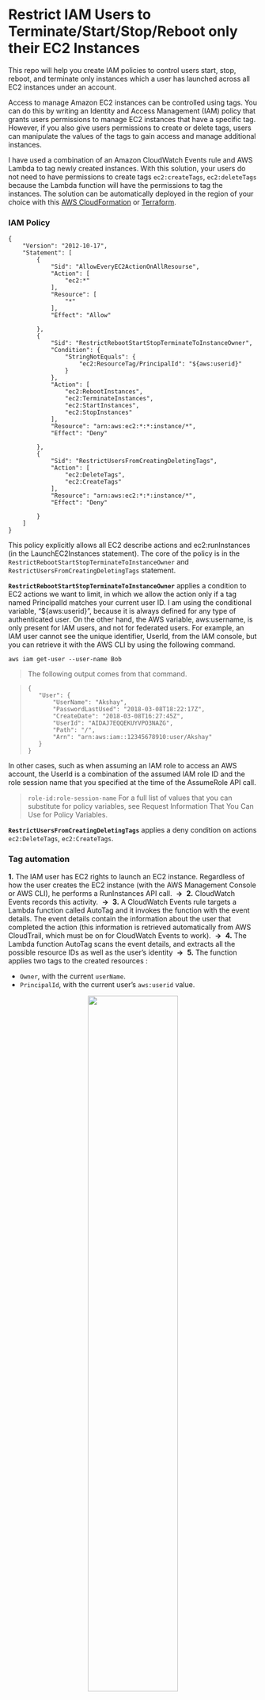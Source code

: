 # Restrict IAM Users to Terminate/Start/Stop/Reboot only their EC2 Instances
This repo will help you create IAM policies to control users start, stop, reboot, and terminate only instances which a user has launched across all EC2 instances under an account.

Access to manage Amazon EC2 instances can be controlled using tags. You can do this by writing an Identity and Access Management (IAM) policy that grants users permissions to manage EC2 instances that have a specific tag. However, if you also give users permissions to create or delete tags, users can manipulate the values of the tags to gain access and manage additional instances.

I have used a combination of an Amazon CloudWatch Events rule and AWS Lambda to tag newly created instances. With this solution, your users do not need to have permissions to create tags ```ec2:createTags```, ```ec2:deleteTags``` because the Lambda function will have the permissions to tag the instances. The solution can be automatically deployed in the region of your choice with this [AWS CloudFormation][main_scr] or [Terraform][main_scr_2].

### IAM Policy
```
{
    "Version": "2012-10-17",
    "Statement": [
        {
            "Sid": "AllowEveryEC2ActionOnAllResourse",
            "Action": [
                "ec2:*"
            ],
            "Resource": [
                "*"
            ],
            "Effect": "Allow"
            
        },
        {
            "Sid": "RestrictRebootStartStopTerminateToInstanceOwner",
            "Condition": {
                "StringNotEquals": {
                    "ec2:ResourceTag/PrincipalId": "${aws:userid}"
                }
            },
            "Action": [
                "ec2:RebootInstances",
                "ec2:TerminateInstances",
                "ec2:StartInstances",
                "ec2:StopInstances"
            ],
            "Resource": "arn:aws:ec2:*:*:instance/*",
            "Effect": "Deny"
            
        },
        {
            "Sid": "RestrictUsersFromCreatingDeletingTags",
            "Action": [
                "ec2:DeleteTags",
                "ec2:CreateTags"
            ],
            "Resource": "arn:aws:ec2:*:*:instance/*",
            "Effect": "Deny"
            
        }
    ]
}
```

This policy explicitly allows all EC2 describe actions and ec2:runInstances (in the LaunchEC2Instances statement). The core of the policy is in the ```RestrictRebootStartStopTerminateToInstanceOwner``` and  ```RestrictUsersFromCreatingDeletingTags``` statement. 

**```RestrictRebootStartStopTerminateToInstanceOwner```** applies a condition to EC2 actions we want to limit, in which we allow the action only if a tag named PrincipalId matches your current user ID. I am using the conditional variable, “${aws:userid}”, because it is always defined for any type of authenticated user. On the other hand, the AWS variable, aws:username, is only present for IAM users, and not for federated users.
For example, an IAM user cannot see the unique identifier, UserId, from the IAM console, but you can retrieve it with the AWS CLI by using the following command.

```aws iam get-user --user-name Bob```

>The following output comes from that command.

>```
>{
>    "User": {
>        "UserName": "Akshay",
>        "PasswordLastUsed": "2018-03-08T18:22:17Z",
>        "CreateDate": "2018-03-08T16:27:45Z",
>        "UserId": "AIDAJ7EQQEKUYVPO3NAZG",
>        "Path": "/",
>        "Arn": "arn:aws:iam::12345678910:user/Akshay"
>    }
>}
>```

In other cases, such as when assuming an IAM role to access an AWS account, the UserId is a combination of the assumed IAM role ID and the role session name that you specified at the time of the AssumeRole API call.

> ```role-id:role-session-name```
For a full list of values that you can substitute for policy variables, see Request Information That You Can Use for Policy Variables.

**```RestrictUsersFromCreatingDeletingTags```** applies a deny condition on actions ```ec2:DeleteTags```, ```ec2:CreateTags```.

### Tag automation
**1.** The IAM user has EC2 rights to launch an EC2 instance. Regardless of how the user creates the EC2 instance (with the AWS Management Console or AWS CLI), he performs a RunInstances API call.     **->**     **2.** CloudWatch Events records this activity.     **->**     **3.** A CloudWatch Events rule targets a Lambda function called AutoTag and it invokes the function with the event details. The event details contain the information about the user that completed the action (this information is retrieved automatically from AWS CloudTrail, which must be on for CloudWatch Events to work).     **->**     **4.** The Lambda function AutoTag scans the event details, and extracts all the possible resource IDs as well as the user’s identity     **->**     **5.** The function applies two tags to the created resources :

- ```Owner```, with the current ```userName```.
- ```PrincipalId```, with the current user’s ```aws:userid``` value.


<p align="center">
  <img width="60%" src="https://github.com/AkshaySiwal/Restrict_iam_users_to_terminate_only_their_ec2_instances/blob/master/images/AutoTag_steps.png">
</p>

### CloudFormation automation
This [CloudFormation template][main_scr] creates a Lambda function, and CloudWatch Events trigger that function in the region you choose. Lambda permissions to describe and tag EC2 resources are obtained from an IAM role the template creates along with the function. The template also creates an IAM group into which you can place your user to enforce the behavior described in this blog post. The template also creates a customer managed policy so that you can easily apply it to other IAM entities, such as IAM roles or other existing IAM groups.

### Terraform automation
This [Terraform][main_scr_2] does the same thing as of CloudFormation automation.


>**Note** : Currently, CloudWatch Events is available in [six regions][cloudwatch], and Lambda is available in [five regions][lambda]. Keep in mind that you can only use this post’s solution in regions where both CloudWatch Events and Lambda are available. As these services grow, you will be able to launch the same template in other regions as well.



<p align="center">
  <img width="60%" src="https://github.com/AkshaySiwal/Restrict_iam_users_to_terminate_only_their_ec2_instances/blob/master/images/Akshay_Cloud_Formation_v01-designer.png">
</p>

### Test IAM Policy
After creating a stack with this [CloudFormation template][main_scr] or [Terraform][main_scr_2] a new IAM Group **```IAM_Group_To_Manage_EC2_Instances_v01```**  will get created with required policies, make users part of this group and create an EC2 instance with one such user to test it.

Now go to EC2 Dashboard and click on show/hide column icon.
<p align="center">
  <img width="60%" src="https://github.com/AkshaySiwal/Restrict_iam_users_to_terminate_only_their_ec2_instances/blob/master/images/add_more_headers.png">
</p>

After clicking on show/hide column icon you will see two new tags **```Owner```** and **```PrincipalId```**, check both of these tags.
<p align="center">
  <img width="60%" src="https://github.com/AkshaySiwal/Restrict_iam_users_to_terminate_only_their_ec2_instances/blob/master/images/see_new_headers.png">
</p>

<p align="center">
  <img width="60%" src="https://github.com/AkshaySiwal/Restrict_iam_users_to_terminate_only_their_ec2_instances/blob/master/images/after_check_new_headers.png">
</p>

Now you will get to see ```Owner``` and ```PrincipalId``` columns with there respective values under EC2 Dashboard.
<p align="center">
  <img width="60%" src="https://github.com/AkshaySiwal/Restrict_iam_users_to_terminate_only_their_ec2_instances/blob/master/images/ins_with_new_headers.png">
</p>

And if you try to Stop/Start/Reboot/Terminate any EC2 Instance which does not belong to you, you will get an error saying **```You are not authorized to perform this operation.```**

<p align="center">
  <img width="60%" src="https://github.com/AkshaySiwal/Restrict_iam_users_to_terminate_only_their_ec2_instances/blob/master/images/error.png">
</p>

<br><br>
<br><br>

## References
- [References 1][r1]
- [References 2][r2]
- [References 3][r3]
- [References 4][r4]
- [References 5][r5]



## Getting Help

For any help feel free to contact me on [LinkedIn][linkedin-url] or [Facebook][facebook-url].





[facebook-url]: https://www.facebook.com/akshay.siwal.5
[linkedin-url]: https://www.linkedin.com/in/akshay-siwal-4b08b916/
[main_scr]: https://raw.githubusercontent.com/AkshaySiwal/Restrict_iam_users_to_terminate_only_their_ec2_instances/master/CloudFormation_template/Akshay_Cloud_Formation_v01.json
[main_scr_2]: https://raw.githubusercontent.com/AkshaySiwal/Restrict_iam_users_to_terminate_only_their_ec2_instances/master/Terraform_template/Akshay_terraform.tf
[cloudwatch]:https://docs.aws.amazon.com/general/latest/gr/rande.html#cwe_region
[lambda]:https://docs.aws.amazon.com/general/latest/gr/rande.html#lambda_region
[r1]:https://aws.amazon.com/blogs/security/resource-level-permissions-for-ec2-controlling-management-access-on-specific-instances/
[r2]:https://aws.amazon.com/blogs/aws/resource-permissions-for-ec2-and-rds-resources/
[r3]:https://docs.aws.amazon.com/AWSEC2/latest/UserGuide/Using_Tags.html
[r4]:https://aws.amazon.com/blogs/security/how-to-automatically-tag-amazon-ec2-resources-in-response-to-api-events/
[r5]:https://docs.aws.amazon.com/IAM/latest/UserGuide/reference_policies_variables.html#policy-vars-infotouse
